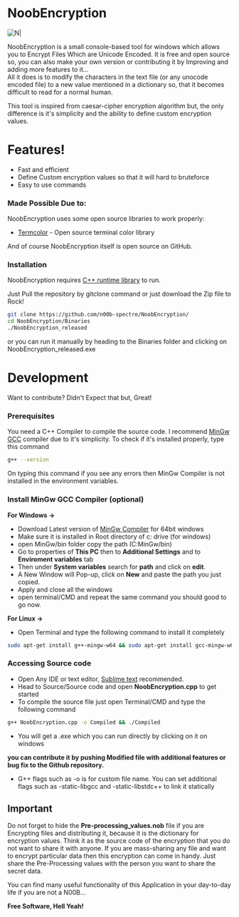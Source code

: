 # NoobEncryption

![N|](https://image.flaticon.com/icons/svg/3068/3068088.svg)

NoobEncryption is a small console-based tool for windows which allows you to Encrypt Files Which are Unicode Encoded. It is free and open source so, you can also make your own version or contributing it by Improving and adding more features to it... <br/>
All it does is to modify the characters in the text file (or any unocode encoded file) to a new value mentioned in a dictionary so, that it becomes difficult to read for a normal human.

This tool is inspired from caesar-cipher encryption algorithm but, the only difference is it's simplicity and the ability to define custom encryption values.

# Features!

  - Fast and efficient
  - Define Custom encryption values so that it will hard to bruteforce
  - Easy to use commands

### Made Possible Due to:

NoobEncryption uses some open source libraries to work properly:

* [Termcolor](https://github.com/ikalnytskyi/termcolor) - Open source terminal color library

And of course NoobEncryption itself is open source on GitHub.

### Installation
NoobEncryption requires [C++ runtime library](https://support.microsoft.com/en-us/help/2977003/the-latest-supported-visual-c-downloads) to run.

Just Pull the repository by gitclone command or just download the Zip file to Rock!

```sh
git clone https://github.com/n00b-spectre/NoobEncryption/
cd NoobEncryption/Binaries
./NoobEncryption_released
```
or you can run it manually by heading to the Binaries folder and clicking on NoobEncryption_released.exe

# Development

Want to contribute? Didn't Expect that but, Great!

### Prerequisites
You need a C++ Compiler to compile the source code. I recommend [MinGw GCC](http://www.mingw.org/) compiler due to it's simplicity. 
To check if it's installed properly, type this command

```sh
g++ --version
```
On typing this command if you see any errors then MinGw Compiler is not installed in the environment variables.

### Install MinGw GCC Compiler (optional)
**For Windows ->**
- Download Latest version of [MinGw Compiler](https://sourceforge.net/projects/mingw-w64/files/Toolchains%20targetting%20Win64/Personal%20Builds/mingw-builds/6.3.0/threads-posix/) for 64bit windows
- Make sure it is installed in Root directory of c: drive (for windows)
- open MinGw/bin folder copy the path (C:MinGw/bin)
- Go to properties of **This PC** then to **Additional Settings** and to **Enviroment variables** tab
- Then under **System variables** search for **path** and click on **edit**.
- A New Window will Pop-up, click on **New** and paste the path you just copied.
- Apply and close all the windows
- open terminal/CMD and repeat the same command you should good to go now.

**For Linux ->**

- Open Terminal and type the following command to install it completely

```sh
sudo apt-get install g++-mingw-w64 && sudo apt-get install gcc-mingw-w64
```
### Accessing Source code

- Open Any IDE or text editor, [Sublime text](https://www.sublimetext.com/) recommended.
- Head to Source/Source code and open **NoobEncryption.cpp** to get started
- To compile the source file just open Terminal/CMD and type the following command
 ```sh
 g++ NoobEncryption.cpp -o Compiled && ./Compiled
 ```
 - You will get a .exe which you can run directly by clicking on it on windows 
 
**you can contribute it by pushing Modified file with additional features or bug fix to the Github repository.**

- G++ flags such as -o is for custom file name. You can set additional flags such as -static-libgcc and -static-libstdc++ to link it statically

## Important 
Do not forget to hide the **Pre-processing_values.nob** file if you are Encrypting files and distributing it, because it is the dictionary for encryption values. Think it as the source code of the encryption that you do not want to share it with anyone. If you are mass-sharing any file and want to encrypt particular data then this encryption can come in handy. Just share the Pre-Processing values with the person you want to share the secret data.

You can find many useful functionality of this Application in your day-to-day life if you are not a N00B...

**Free Software, Hell Yeah!**
